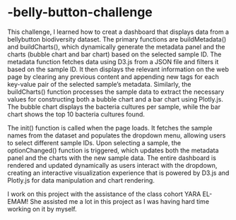 # -belly-button-challenge

This challenge, I learned how to creat a dashboard that displays data from a bellybutton biodiversity dataset. The primary functions are buildMetadata() and buildCharts(), which dynamically generate the metadata panel and the charts (bubble chart and bar chart) based on the selected sample ID. The metadata function fetches data using D3.js from a JSON file and filters it based on the sample ID. It then displays the relevant information on the web page by clearing any previous content and appending new tags for each key-value pair of the selected sample’s metadata. Similarly, the buildCharts() function processes the sample data to extract the necessary values for constructing both a bubble chart and a bar chart using Plotly.js. The bubble chart displays the bacteria cultures per sample, while the bar chart shows the top 10 bacteria cultures found.

The init() function is called when the page loads. It fetches the sample names from the dataset and populates the dropdown menu, allowing users to select different sample IDs. Upon selecting a sample, the optionChanged() function is triggered, which updates both the metadata panel and the charts with the new sample data. The entire dashboard is rendered and updated dynamically as users interact with the dropdown, creating an interactive visualization experience that is powered by D3.js and Plotly.js for data manipulation and chart rendering.

I work on this project with the assistance of the class cohort YARA EL-EMAM! She assisted me a lot in this project as I was having hard time working on it by myself. 









